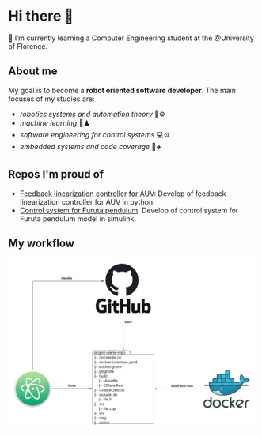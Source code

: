 # Hi there 👋
🌱 I’m currently learning a Computer Engineering student at the @University of Florence.

## About me
 My goal is to become a **robot oriented software developer**. The main focuses of my studies are: 
- *robotics systems and automation theory* 🤖⚙️
- *machine learning* 🧠♟️
- *software engineering for control systems* 💻⚙️
- *embedded systems and code coverage* 🚀✈️

## Repos I'm proud of
- [Feedback linearization controller for AUV](https://github.com/AngeloDamante/AUV_feedback_linearization_controller): Develop of feedback linearization controller for AUV in python.
- [Control system for Furuta pendulum](https://github.com/AngeloDamante/Furuta_pendulum): Develop of control system for Furuta pendulum model in simulink.

## My workflow
<img src="workflow.png" width="500"/>
